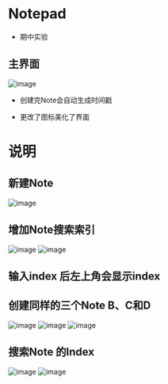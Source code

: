 # Notepad
* 期中实验

## 主界面  

![image](https://github.com/xiaoaini12138/Notepad/blob/master/screenshot/09.png)

* 创建完Note会自动生成时间戳

* 更改了图标美化了界面

# 说明

## 新建Note

![image](https://github.com/xiaoaini12138/Notepad/blob/master/screenshot/01.png)

## 增加Note搜索索引

![image](https://github.com/xiaoaini12138/Notepad/blob/master/screenshot/02.png)
![image](https://github.com/xiaoaini12138/Notepad/blob/master/screenshot/03.png)
## 输入index 后左上角会显示index


## 创建同样的三个Note B、C和D

![image](https://github.com/xiaoaini12138/Notepad/blob/master/screenshot/04.png)
![image](https://github.com/xiaoaini12138/Notepad/blob/master/screenshot/05.png)
![image](https://github.com/xiaoaini12138/Notepad/blob/master/screenshot/06.png)

## 搜索Note 的Index 

![image](https://github.com/xiaoaini12138/Notepad/blob/master/screenshot/07.png)
![image](https://github.com/xiaoaini12138/Notepad/blob/master/screenshot/08.png)

